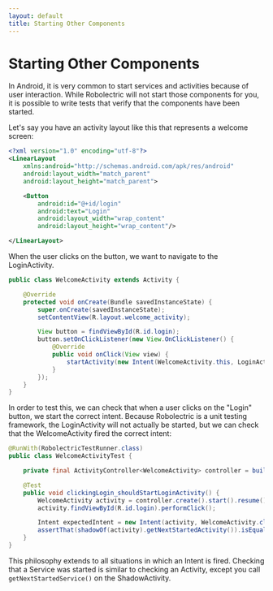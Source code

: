 ```yaml
---
layout: default
title: Starting Other Components
---
```


# Starting Other Components

In Android, it is very common to start services and activities because of user interaction.  While Robolectric
will not start those components for you, it is possible to write tests that verify that the components have
been started.

Let's say you have an activity layout like this that represents a welcome screen:

```xml
<?xml version="1.0" encoding="utf-8"?>
<LinearLayout
    xmlns:android="http://schemas.android.com/apk/res/android"
    android:layout_width="match_parent"
    android:layout_height="match_parent">

    <Button
        android:id="@+id/login"
        android:text="Login"
        android:layout_width="wrap_content"
        android:layout_height="wrap_content"/>

</LinearLayout>
```

When the user clicks on the button, we want to navigate to the LoginActivity.

```java
public class WelcomeActivity extends Activity {

    @Override
    protected void onCreate(Bundle savedInstanceState) {
        super.onCreate(savedInstanceState);
        setContentView(R.layout.welcome_activity);

        View button = findViewById(R.id.login);
        button.setOnClickListener(new View.OnClickListener() {
            @Override
            public void onClick(View view) {
                startActivity(new Intent(WelcomeActivity.this, LoginActivity.class));
            }
        });
    }
}
```

In order to test this, we can check that when a user clicks on the "Login" button, we start the correct intent.
Because Robolectric is a unit testing framework, the LoginActivity will not actually be started, but we can
check that the WelcomeActivity fired the correct intent:

```java
@RunWith(RobolectricTestRunner.class)
public class WelcomeActivityTest {

    private final ActivityController<WelcomeActivity> controller = buildActivity(WelcomeActivity.class);

    @Test
    public void clickingLogin_shouldStartLoginActivity() {
        WelcomeActivity activity = controller.create().start().resume().get();
        activity.findViewById(R.id.login).performClick();

        Intent expectedIntent = new Intent(activity, WelcomeActivity.class);
        assertThat(shadowOf(activity).getNextStartedActivity()).isEqualTo(expectedIntent);
    }
}
```

This philosophy extends to all situations in which an Intent is fired. Checking that a Service was started is
similar to checking an Activity, except you call `getNextStartedService()` on the ShadowActivity.